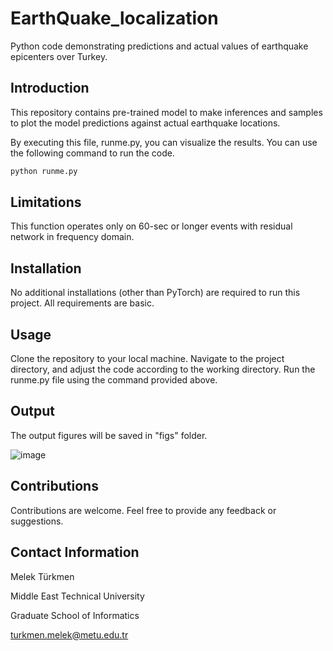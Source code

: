 # EarthQuake_localization
Python code demonstrating predictions and actual values of earthquake epicenters over Turkey.

## Introduction
This repository contains pre-trained model to make inferences and samples to plot the model predictions against actual earthquake locations.

By executing this file, runme.py, you can visualize the results. You can use the following command to run the code. 
```bash
python runme.py
```

## Limitations
This function operates only on 60-sec or longer events with residual network in frequency domain.

## Installation
No additional installations (other than PyTorch) are required to run this project. All requirements are basic.

## Usage
Clone the repository to your local machine.
Navigate to the project directory, and adjust the code according to the working directory.
Run the runme.py file using the command provided above.

## Output

The output figures will be saved in "figs" folder.

![image](https://github.com/melekturkmen/EarthQuake_localization/assets/44256504/65dfe388-ab14-46fb-a538-4b3f3a2e2b1d)


## Contributions
Contributions are welcome. Feel free to provide any feedback or suggestions.


## Contact Information
Melek Türkmen

Middle East Technical University

Graduate School of Informatics

turkmen.melek@metu.edu.tr
